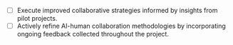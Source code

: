 - [ ] Execute improved collaborative strategies informed by insights from pilot projects.
- [ ] Actively refine AI-human collaboration methodologies by incorporating ongoing feedback collected throughout the project.